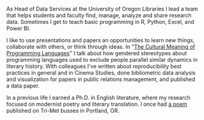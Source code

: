 As Head of Data Services at the University of Oregon Libraries I lead a team that helps students and faculty find, manage, analyze and share research data. Sometimes I get to teach basic programming in R, Python, Excel, and Power BI.

I like to use presentations and papers an opportunities to learn new things, collaborate with others, or think through ideas. In "[The Cultural Meaning of Programming Languages](https://youtu.be/kCZRauYfqvg?feature=shared")" I talk about how gendered stereotypes about programming languages used to exclude people parallel similar dynamics in literary history. With colleagues I've written about reproducibility best practices in general and in Cinema Studies, done bibliometric data analysis and visualization for papers in public relations management, and published a data paper. 

In a previous life I earned a Ph.D. in English literature, where my research focused on modernist poetry and literary translation. I once had [a poem](https://web.archive.org/web/20200803085720/https:/psa.fcny.org/psa/poetry/poetry_in_motion/atlas/portland/blackberries/) published on Tri-Met busses in Portland, OR. 

<!--
**gabrielesh/gabrielesh** is a ✨ _special_ ✨ repository because its `README.md` (this file) appears on your GitHub profile.

Here are some ideas to get you started:

- 🔭 I’m currently working on ...
- 🌱 I’m currently learning ...
- 👯 I’m looking to collaborate on ...
- 🤔 I’m looking for help with ...
- 💬 Ask me about ...
- 📫 How to reach me: ...
- 😄 Pronouns: ...
- ⚡ Fun fact: ...
-->
